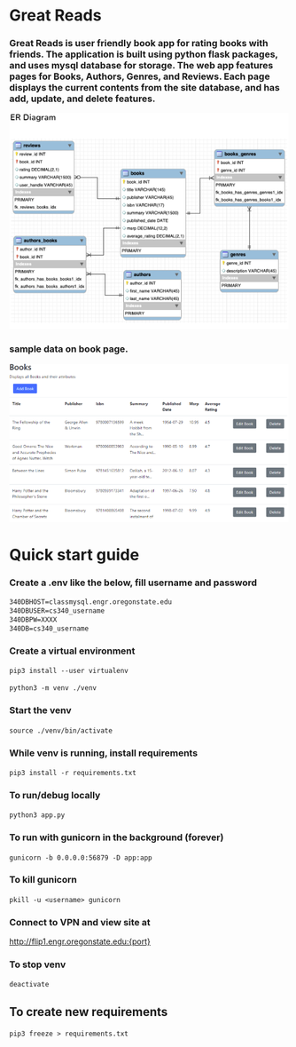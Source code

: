# Great Reads

### Great Reads is user friendly book app for rating books with friends. The application is built using python flask packages, and uses mysql database for storage. The web app features pages for Books, Authors, Genres, and Reviews. Each page displays the current contents from the site database, and has add, update, and delete features. 

 ![alt text](https://github.com/spencerlwahlstrom/greatreads/blob/main/ERD.PNG)
 
 ### sample data on book page.
 
 
 ![alt text](https://github.com/spencerlwahlstrom/greatreads/blob/main/books.PNG)

# Quick start guide

### Create a .env like the below, fill username and password
```
340DBHOST=classmysql.engr.oregonstate.edu
340DBUSER=cs340_username
340DBPW=XXXX
340DB=cs340_username
```

### Create a virtual environment

`pip3 install --user virtualenv`

`python3 -m venv ./venv`

### Start the venv
`source ./venv/bin/activate`

### While venv is running, install requirements
`pip3 install -r requirements.txt`

### To run/debug locally
`python3 app.py`

### To run with gunicorn in the background (forever)
`gunicorn -b 0.0.0.0:56879 -D app:app`

### To kill gunicorn
`pkill -u <username> gunicorn`

### Connect to VPN and view site at 
http://flip1.engr.oregonstate.edu:{port}

### To stop venv
`deactivate`

## To create new requirements
`pip3 freeze > requirements.txt`
